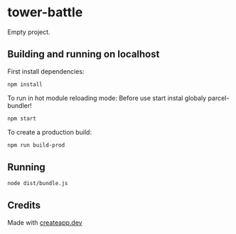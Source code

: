 # tower-battle

Empty project.

## Building and running on localhost

First install dependencies:

```sh
npm install
```

To run in hot module reloading mode:
Before use start instal globaly parcel-bundler!

```sh
npm start
```

To create a production build:

```sh
npm run build-prod
```

## Running

```sh
node dist/bundle.js
```

## Credits

Made with [createapp.dev](https://createapp.dev/)

